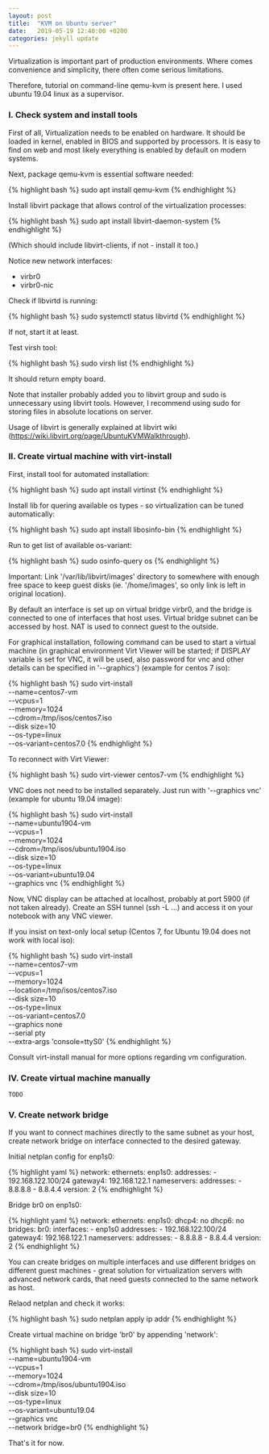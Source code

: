 ```yaml
---
layout: post
title:  "KVM on Ubuntu server"
date:   2019-05-19 12:40:00 +0200
categories: jekyll update
---
```


Virtualization is important part of production environments. Where comes convenience and simplicity, there often come serious limitations.

Therefore, tutorial on command-line qemu-kvm is present here. I used ubuntu 19.04 linux as a supervisor.

### I. Check system and install tools

First of all, Virtualization needs to be enabled on hardware. It should be loaded in kernel, enabled in BIOS and supported by processors. It is easy to find on web and most likely everything is enabled by default on modern systems.

Next, package qemu-kvm is essential software needed:

{% highlight bash %}
sudo apt install qemu-kvm
{% endhighlight %}

Install libvirt package that allows control of the virtualization processes:

{% highlight bash %}
sudo apt install libvirt-daemon-system
{% endhighlight %}

(Which should include libvirt-clients, if not - install it too.)

Notice new network interfaces:
- virbr0
- virbr0-nic

Check if libvirtd is running:

{% highlight bash %}
sudo systemctl status libvirtd
{% endhighlight %}

If not, start it at least.

Test virsh tool:

{% highlight bash %}
sudo virsh list
{% endhighlight %}

It should return empty board.

Note that installer probably added you to libvirt group and sudo is unnecessary using libvirt tools. However, I recommend using sudo for storing files in absolute locations on server.

Usage of libvirt is generally explained at libvirt wiki (https://wiki.libvirt.org/page/UbuntuKVMWalkthrough).

### II. Create virtual machine with virt-install

First, install tool for automated installation:

{% highlight bash %}
sudo apt install virtinst
{% endhighlight %}

Install lib for quering available os types - so virtualization can be tuned automatically:

{% highlight bash %}
sudo apt install libosinfo-bin
{% endhighlight %}

Run to get list of available os-variant:

{% highlight bash %}
sudo osinfo-query os
{% endhighlight %}

Important: Link '/var/lib/libvirt/images' directory to somewhere with enough free space to keep guest disks (ie. '/home/images', so only link is left in original location).

By default an interface is set up on virtual bridge virbr0, and the bridge is connected to one of interfaces that host uses. Virtual bridge subnet can be accessed by host. NAT is used to connect guest to the outside.

For graphical installation, following command can be used to start a virtual machine (in graphical environment Virt Viewer will be started; if DISPLAY variable is set for VNC, it will be used, also password for vnc and other details can be specified in '--graphics') (example for centos 7 iso):

{% highlight bash %}
sudo virt-install \
--name=centos7-vm \
--vcpus=1 \
--memory=1024 \
--cdrom=/tmp/isos/centos7.iso \
--disk size=10 \
--os-type=linux \
--os-variant=centos7.0
{% endhighlight %}

To reconnect with Virt Viewer:

{% highlight bash %}
sudo virt-viewer centos7-vm
{% endhighlight %}

VNC does not need to be installed separately. Just run with '--graphics vnc' (example for ubuntu 19.04 image):

{% highlight bash %}
sudo virt-install \
--name=ubuntu1904-vm \
--vcpus=1 \
--memory=1024 \
--cdrom=/tmp/isos/ubuntu1904.iso \
--disk size=10 \
--os-type=linux \
--os-variant=ubuntu19.04 \
--graphics vnc
{% endhighlight %}

Now, VNC display can be attached at localhost, probably at port 5900 (if not taken already). Create an SSH tunnel (ssh -L ...) and access it on your notebook with any VNC viewer.

If you insist on text-only local setup (Centos 7, for Ubuntu 19.04 does not work with local iso):

{% highlight bash %}
sudo virt-install \
--name=centos7-vm \
--vcpus=1 \
--memory=1024 \
--location=/tmp/isos/centos7.iso \
--disk size=10 \
--os-type=linux \
--os-variant=centos7.0 \
--graphics none \
--serial pty \
--extra-args 'console=ttyS0'
{% endhighlight %}

Consult virt-install manual for more options regarding vm configuration.

### IV. Create virtual machine manually

```
TODO
```

### V. Create network bridge

If you want to connect machines directly to the same subnet as your host, create network bridge on interface connected to the desired gateway.

Initial netplan config for enp1s0:

{% highlight yaml %}
network:
  ethernets:
    enp1s0:
      addresses:
      - 192.168.122.100/24
      gateway4: 192.168.122.1
      nameservers:
        addresses:
        - 8.8.8.8
        - 8.8.4.4
  version: 2
{% endhighlight %}

Bridge br0 on enp1s0:

{% highlight yaml %}
network:
  ethernets:
    enp1s0:
      dhcp4: no
      dhcp6: no
  bridges:
    br0:
      interfaces:
      - enp1s0
      addresses:
      - 192.168.122.100/24
      gateway4: 192.168.122.1
      nameservers:
        addresses:
        - 8.8.8.8
        - 8.8.4.4
  version: 2
{% endhighlight %}

You can create bridges on multiple interfaces and use different bridges on different guest machines - great solution for virtualization servers with advanced network cards, that need guests connected to the same network as host.

Relaod netplan and check it works:

{% highlight bash %}
sudo netplan apply
ip addr
{% endhighlight %}

Create virtual machine on bridge 'br0' by appending 'network':

{% highlight bash %}
sudo virt-install \
--name=ubuntu1904-vm \
--vcpus=1 \
--memory=1024 \
--cdrom=/tmp/isos/ubuntu1904.iso \
--disk size=10 \
--os-type=linux \
--os-variant=ubuntu19.04 \
--graphics vnc \
--network bridge=br0
{% endhighlight %}

That's it for now.
